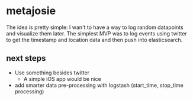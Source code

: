 # metajosie

The idea is pretty simple: I wan't to have a way to log random datapoints and visualize them later. The simplest MVP was to log events using twitter to get the timestamp and location data and then push into elasticsearch.

## next steps
* Use something besides twitter
  * A simple iOS app would be nice
* add smarter data pre-processing with logstash (start\_time, stop\_time processing)
